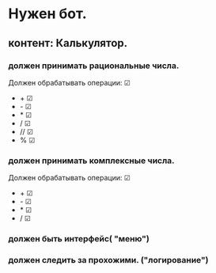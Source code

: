 # Нужен бот.
## контент: Калькулятор.
### должен принимать рациональные числа.
Должен обрабатывать операции: &#9745;
* \+ &#9745;
* \- &#9745;
* \* &#9745;
* / &#9745;
* // &#9745;
* % &#9745;
### должен принимать комплексные числа. 
Должен обрабатывать операции: &#9745;
* \+ &#9745;
* \- &#9745;
* \* &#9745;
* / &#9745;
### должен быть интерфейс( "меню")
### должен следить за прохожими. ("логирование")
